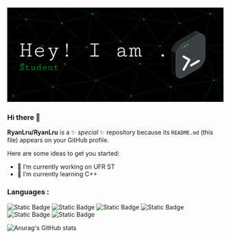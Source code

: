 
![Header](./Ryan.png)
### Hi there 👋


**RyanLru/RyanLru** is a ✨ _special_ ✨ repository because its `README.md` (this file) appears on your GitHub profile.

Here are some ideas to get you started:

- 🔭 I’m currently working on UFR ST
- 🌱 I’m currently learning C++


### Languages : 
![Static Badge](https://img.shields.io/badge/Python-Python?style=plastic&logo=python&color=34E140)   ![Static Badge](https://img.shields.io/badge/C-C?style=plastic&logo=c&color=CF34E1)  ![Static Badge](https://img.shields.io/badge/C%2B%2B-C?style=plastic&logo=c%2B%2B&color=CF34E1)  ![Static Badge](https://img.shields.io/badge/JavaScript-C?style=plastic&logo=javascript&color=F0F018)  ![Static Badge](https://img.shields.io/badge/Html-C?style=plastcic&logo=html5&color=F0A118)  ![Static Badge](https://img.shields.io/badge/CSS-C?style=plastcic&logo=css3&color=18E2F0)








![Anurag's GitHub stats](https://github-readme-stats.vercel.app/api?username=RyanLru&show_icons=true&theme=radical)
